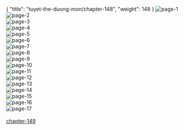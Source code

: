 { "title": "tuyet-the-duong-mon/chapter-148", "weight": 148 }
<img src="tuyet-the-duong-mon_0148_01-29354f69d4e26bee8e9ab006a040db6a.webp" alt="page-1" origin="http://1.bp.blogspot.com/-KmbiaxKKz7M/WwVJEtNM2AI/AAAAAAABD04/VvsK-WHsDjk0YdbyhrFuSb3eSywLNo9uwCLcBGAs/s1600/1.jpg?imgmax=0"><br/>
<img src="tuyet-the-duong-mon_0148_02-89e4382d9be44a06e16fd3908d82965b.webp" alt="page-2" origin="http://1.bp.blogspot.com/-AIg0p0In7A4/WwVJIyjaOJI/AAAAAAABD1Y/mMyUiRy7R_Uldduz9Myai8giICgC2lw7ACLcBGAs/s1600/2.jpg?imgmax=0"><br/>
<img src="tuyet-the-duong-mon_0148_03-00c4fffce5672840e0084d99770a544c.webp" alt="page-3" origin="http://1.bp.blogspot.com/-KrY1inDD7Cc/WwVJJXfq0qI/AAAAAAABD1c/-yeqUp1QlbAFG_XEu1om93W3niqCQM41wCLcBGAs/s1600/3.jpg?imgmax=0"><br/>
<img src="tuyet-the-duong-mon_0148_04-a088e319be4284de1a562fa936a4eee6.webp" alt="page-4" origin="http://1.bp.blogspot.com/-4YwXWDttKvg/WwVJJ7_fKvI/AAAAAAABD1g/Hwj-cYWv6mEohCk6OWjdBwqdyJX1slUOQCLcBGAs/s1600/4.jpg?imgmax=0"><br/>
<img src="tuyet-the-duong-mon_0148_05-1b50cabeb7858b449e4c075e1eff730b.webp" alt="page-5" origin="http://1.bp.blogspot.com/-RSX8lqRyK5c/WwVJKYMMsdI/AAAAAAABD1k/dvNyaAPMASweOqiF9dNtJsy4hDmPSEZwACLcBGAs/s1600/5.jpg?imgmax=0"><br/>
<img src="tuyet-the-duong-mon_0148_06-c33039616acfc50ccc34975cbcb9778a.webp" alt="page-6" origin="http://1.bp.blogspot.com/-wdRj_RL0aoU/WwVJK6Ao7mI/AAAAAAABD1o/LgepPhCSaA8FEnjbyfi2my1ZqBnAjbnzwCLcBGAs/s1600/6.jpg?imgmax=0"><br/>
<img src="tuyet-the-duong-mon_0148_07-cea15eb0fbd03a6c1965feca6ec77ab6.webp" alt="page-7" origin="http://1.bp.blogspot.com/-aIKoVlri5f0/WwVJLbpdH9I/AAAAAAABD1s/62pfSTaJF94g3MY_WLAHjdqSvDURMHZ5wCLcBGAs/s1600/7.jpg?imgmax=0"><br/>
<img src="tuyet-the-duong-mon_0148_08-699d665b2230bfbe8ce6c9bcbd2a5af0.webp" alt="page-8" origin="http://1.bp.blogspot.com/--73zx9ckX0M/WwVJLhdjPTI/AAAAAAABD1w/BCKJ6urwwYYuuTNOnyko4ukL77qhsZGJQCLcBGAs/s1600/8.jpg?imgmax=0"><br/>
<img src="tuyet-the-duong-mon_0148_09-c62fa07c762583b4ca328ce0618046b8.webp" alt="page-9" origin="http://1.bp.blogspot.com/-pUNftOrgfh8/WwVJL5QyBbI/AAAAAAABD10/JCm5rv5t6JMgHivFu8GliL5fD-gnoH1ygCLcBGAs/s1600/9.jpg?imgmax=0"><br/>
<img src="tuyet-the-duong-mon_0148_10-2fd517e36672d0811e708ff67275fb6f.webp" alt="page-10" origin="http://1.bp.blogspot.com/-GUJDjLsWeZQ/WwVJEvAwulI/AAAAAAABD0w/QSSADmMQUk4cQp2XH3cbB5jn4f0cBL7CgCLcBGAs/s1600/10.jpg?imgmax=0"><br/>
<img src="tuyet-the-duong-mon_0148_11-72bb83cf58daf65d70465149a97e44da.webp" alt="page-11" origin="http://1.bp.blogspot.com/-XRx6vFHdijY/WwVJFd7OEAI/AAAAAAABD08/YSSowvWu9iQulJSphNaEKLpnUZT1RvZgACLcBGAs/s1600/11.jpg?imgmax=0"><br/>
<img src="tuyet-the-duong-mon_0148_12-31694fc51ff800f91ee3f13b9a26fd0a.webp" alt="page-12" origin="http://1.bp.blogspot.com/-JxIZ0pmAtGw/WwVJF3sUpBI/AAAAAAABD1A/varOI0TOSzEhm7AIk2ynyIupkMZ50_NGwCLcBGAs/s1600/12.jpg?imgmax=0"><br/>
<img src="tuyet-the-duong-mon_0148_13-045f9c127fcf9f833278011f389533dc.webp" alt="page-13" origin="http://1.bp.blogspot.com/-3-ikCGUhSrw/WwVJGWchGLI/AAAAAAABD1E/cXZPa0PJgJAx5XejurL-yz0LNXzTD8sAACLcBGAs/s1600/13.jpg?imgmax=0"><br/>
<img src="tuyet-the-duong-mon_0148_14-526d03f48db8d27ad5e2ad06c6f0063c.webp" alt="page-14" origin="http://1.bp.blogspot.com/-O7nWLWtmY1g/WwVJG5-lg3I/AAAAAAABD1I/pFttWGv0lqARw-SPec0W9jt1fk0NTbFzQCLcBGAs/s1600/14.jpg?imgmax=0"><br/>
<img src="tuyet-the-duong-mon_0148_15-abeffd500853c0dc4993d0a5d729f92c.webp" alt="page-15" origin="http://1.bp.blogspot.com/-o1y7u1Q9cag/WwVJHTH6jJI/AAAAAAABD1M/l4kjHkdeNSssOsBACJ2_3VeYHopx_FyfwCLcBGAs/s1600/15.jpg?imgmax=0"><br/>
<img src="tuyet-the-duong-mon_0148_16-973c9e7457cf8679442cc58a6c5709b8.webp" alt="page-16" origin="http://1.bp.blogspot.com/-HqE1N7jyFhI/WwVJH-3cL9I/AAAAAAABD1Q/Rj54LLXfUzAQMPbCrBXWf-W3Alp1YhSpwCLcBGAs/s1600/16.jpg?imgmax=0"><br/>
<img src="tuyet-the-duong-mon_0148_17-1cc093a862b4ccc367c7441275773b40.webp" alt="page-17" origin="http://1.bp.blogspot.com/-J5OVn1aEO54/WwVJIQjNXmI/AAAAAAABD1U/m7qW2co72CcvfFkJXttBnwcHwa3aGKt7ACLcBGAs/s1600/17.jpg?imgmax=0"><br/>
<br/><a class="nextchap" href="/tuyet-the-duong-mon/chapter-149">chapter-149</a>
